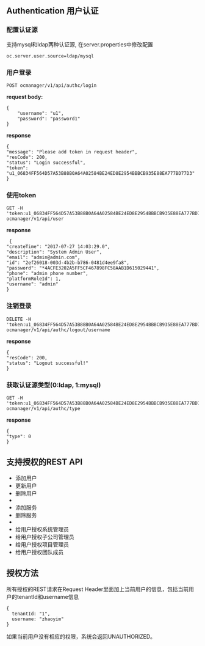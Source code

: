 ## Authentication 用户认证
### 配置认证源
支持mysql和ldap两种认证源, 在server.properties中修改配置
```
oc.server.user.source=ldap/mysql
```
### 用户登录
```
POST ocmanager/v1/api/authc/login

```
__request body:__
```
{
    "username": "u1",
    "password": "password1"
}
```
__response__
```
{
"message": "Please add token in request header",
"resCode": 200,
"status": "Login successful",
"token": "u1_06834FF564D57A53B88B0A64A02584BE24ED8E2954BBBCB935E88EA777BD77D3"
}
```

### 使用token
```
GET -H 'token:u1_06834FF564D57A53B88B0A64A02584BE24ED8E2954BBBCB935E88EA777BD77D3' ocmanager/v1/api/user
```
__response__
```
 {
"createTime": "2017-07-27 14:03:29.0",
"description": "System Admin User",
"email": "admin@admin.com",
"id": "2ef26018-003d-4b2b-b786-0481d4ee9fa8",
"password": "*4ACFE3202A5FF5CF467898FC58AAB1D615029441",
"phone": "admin phone number",
"platformRoleId": 1,
"username": "admin"
}
```

### 注销登录
```
DELETE -H 'token:u1_06834FF564D57A53B88B0A64A02584BE24ED8E2954BBBCB935E88EA777BD77D3' ocmanager/v1/api/authc/logout/username
```
__response__
```
{
"resCode": 200,
"status": "Logout successful!"
}
```

### 获取认证源类型(0:ldap, 1:mysql)
```
GET -H 'token:u1_06834FF564D57A53B88B0A64A02584BE24ED8E2954BBBCB935E88EA777BD77D3' ocmanager/v1/api/authc/type
```
__response__
```
{
"type": 0
}
```

## 支持授权的REST API

 * 添加用户
 * 更新用户
 * 删除用户
 *
 * 添加服务
 * 删除服务
 *
 * 给用户授权系统管理员
 * 给用户授权子公司管理员
 * 给用户授权项目管理员
 * 给用户授权团队成员

## 授权方法

所有授权的REST请求在Request Header里面加上当前用户的信息，包括当前用户的tenantId和username信息

```
{
  tenantId: "1",
  username: "zhaoyim"
}
```

如果当前用户没有相应的权限，系统会返回UNAUTHORIZED。
